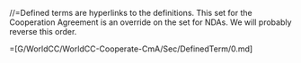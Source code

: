 //=Defined terms are hyperlinks to the definitions.  This set for the Cooperation Agreement is an override on the set for NDAs.  We will probably reverse this order.  


=[G/WorldCC/WorldCC-Cooperate-CmA/Sec/DefinedTerm/0.md]
